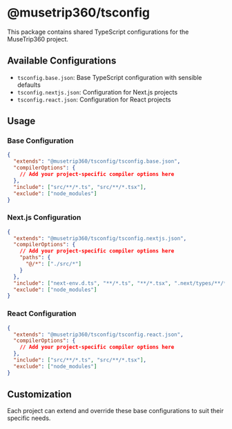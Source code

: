 # @musetrip360/tsconfig

This package contains shared TypeScript configurations for the MuseTrip360 project.

## Available Configurations

- `tsconfig.base.json`: Base TypeScript configuration with sensible defaults
- `tsconfig.nextjs.json`: Configuration for Next.js projects
- `tsconfig.react.json`: Configuration for React projects

## Usage

### Base Configuration

```json
{
  "extends": "@musetrip360/tsconfig/tsconfig.base.json",
  "compilerOptions": {
    // Add your project-specific compiler options here
  },
  "include": ["src/**/*.ts", "src/**/*.tsx"],
  "exclude": ["node_modules"]
}
```

### Next.js Configuration

```json
{
  "extends": "@musetrip360/tsconfig/tsconfig.nextjs.json",
  "compilerOptions": {
    // Add your project-specific compiler options here
    "paths": {
      "@/*": ["./src/*"]
    }
  },
  "include": ["next-env.d.ts", "**/*.ts", "**/*.tsx", ".next/types/**/*.ts"],
  "exclude": ["node_modules"]
}
```

### React Configuration

```json
{
  "extends": "@musetrip360/tsconfig/tsconfig.react.json",
  "compilerOptions": {
    // Add your project-specific compiler options here
  },
  "include": ["src/**/*.ts", "src/**/*.tsx"],
  "exclude": ["node_modules"]
}
```

## Customization

Each project can extend and override these base configurations to suit their specific needs.

